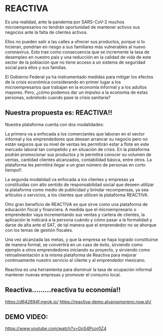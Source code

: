 # REACTIVA

Es una realidad, ante la pandemia por SARS-CoV-2 muchos microempresarios no tendrán oportunidad de mantener activos sus negocios ante la falta de clientes activos.

Ellos no pueden salir a las calles a ofrecer sus productos, porque si lo hicieran, pondrían en riesgo a sus familiares más vulnerables al nuevo coronavirus. Esto trae como consecuencia que se incremente la tasa de desempleo en nuestro país y una reducción en la calidad de vida de este sector de la población que no tiene acceso a un sistema de seguridad social para ellos y sus familias.

El Gobierno Federal ya ha instrumentado medidas para mitigar los efectos de la crisis económica considerando en primer lugar a los microempresarios que trabajan en la economía informal y a los adultos mayores. Pero, ¿cómo podemos dar un impulso a la economía de estas personas, sobretodo cuando pase la crisis sanitaria?

## Nuestra propuesta es: REACTIVA!!

Nuestra plataforma cuenta con dos modalidades:

La primera va a enfocada a los comerciantes que laboran en el sector informal y los emprendedores que desean arrancar su negocio pero no están seguros que su nivel de ventas les permitirán estar a flote en este mercado laboral tan competido y en situación de crisis. En la plataforma podrán promocionar sus productos y le permitirá conocer su volumen de ventas, cantidad clientes alcanzados, contabilidad básica, entre otros. La plataforma les permitirá llegar a un gran número de personas en corto tiempo!!.

La segunda modalidad va enfocada a los clientes y empresas ya constituidas con alto sentido de responsabilidad social que deseen utilizar la plataforma como medio de publicidad y brindar recompensas, ya sea artículos o servicios, a los clientes que utilicen la plataforma REACTIVA.

Otro gran beneficio de REACTIVA es que sirve como una plataforma de educación fiscal y financiera. A medida que el microempresario o emprendedor vaya incrementando sus ventas y cartera de clientes, la aplicación le indicará a la persona cuándo y cómo pasar a la formalidad y darse de alta ante el SAT, de tal manera que el emprendedor no se ahorque con los temas de gestión fiscales.

Una vez alcanzada las metas, y que la empresa se haya logrado constituirse de manera formal, se convertirá en un caso de éxito, sirviendo como ejemplo a otros emprendedores iniciando su proyecto, y sirviendo como retroalimentación a la misma plataforma de Reactiva para mejorar continuamente nuestro servicio al cliente y al emprendedor mexicano.

Reactiva es una herramienta para disminuir la tasa de ocupación informal mantener nuevas empresas y promover el consumo local.

## Reactiva……...reactiva tu economía!!

https://d642694f.ngrok.io/
https://reactiva-demo.alvarosmoreno.now.sh/

## DEMO VIDEO:
https://www.youtube.com/watch?v=GnS4Pcor0Z4
